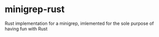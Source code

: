 # minigrep-rust
Rust implementation for a minigrep, imlemented for the sole purpose of having fun with Rust
